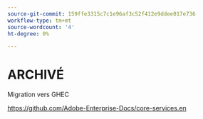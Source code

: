```yaml
---
source-git-commit: 159ffe3315c7c1e96af3c52f412e9ddee017e736
workflow-type: tm+mt
source-wordcount: '4'
ht-degree: 0%

---
```

# ARCHIVÉ

Migration vers GHEC

<https://github.com/Adobe-Enterprise-Docs/core-services.en>

